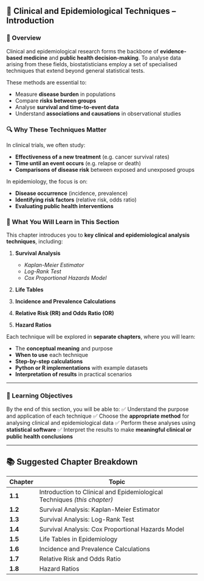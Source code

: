 ## **🧬 Clinical and Epidemiological Techniques – Introduction**

### **📖 Overview**

Clinical and epidemiological research forms the backbone of **evidence-based medicine** and **public health decision-making**. To analyse data arising from these fields, biostatisticians employ a set of specialised techniques that extend beyond general statistical tests.

These methods are essential to:

* Measure **disease burden** in populations
* Compare **risks between groups**
* Analyse **survival and time-to-event data**
* Understand **associations and causations** in observational studies

### **🔍 Why These Techniques Matter**

In clinical trials, we often study:

* **Effectiveness of a new treatment** (e.g. cancer survival rates)
* **Time until an event occurs** (e.g. relapse or death)
* **Comparisons of disease risk** between exposed and unexposed groups

In epidemiology, the focus is on:

* **Disease occurrence** (incidence, prevalence)
* **Identifying risk factors** (relative risk, odds ratio)
* **Evaluating public health interventions**

### **📑 What You Will Learn in This Section**

This chapter introduces you to **key clinical and epidemiological analysis techniques**, including:

1. **Survival Analysis**

   * *Kaplan-Meier Estimator*
   * *Log-Rank Test*
   * *Cox Proportional Hazards Model*

2. **Life Tables**

3. **Incidence and Prevalence Calculations**

4. **Relative Risk (RR) and Odds Ratio (OR)**

5. **Hazard Ratios**

Each technique will be explored in **separate chapters**, where you will learn:

* The **conceptual meaning** and purpose
* **When to use** each technique
* **Step-by-step calculations**
* **Python or R implementations** with example datasets
* **Interpretation of results** in practical scenarios

---

### **🎯 Learning Objectives**

By the end of this section, you will be able to:
✅ Understand the purpose and application of each technique
✅ Choose the **appropriate method** for analysing clinical and epidemiological data
✅ Perform these analyses using **statistical software**
✅ Interpret the results to make **meaningful clinical or public health conclusions**

---

## **📚 Suggested Chapter Breakdown**

| **Chapter** | **Topic**                                                                |
| ----------- | ------------------------------------------------------------------------ |
| **1.1**     | Introduction to Clinical and Epidemiological Techniques *(this chapter)* |
| **1.2**     | Survival Analysis: Kaplan-Meier Estimator                                |
| **1.3**     | Survival Analysis: Log-Rank Test                                         |
| **1.4**     | Survival Analysis: Cox Proportional Hazards Model                        |
| **1.5**     | Life Tables in Epidemiology                                              |
| **1.6**     | Incidence and Prevalence Calculations                                    |
| **1.7**     | Relative Risk and Odds Ratio                                             |
| **1.8**     | Hazard Ratios                                                            |

